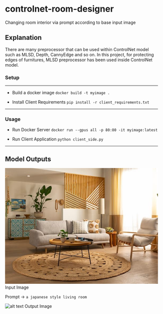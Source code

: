 # controlnet-room-designer
Changing room interior via prompt according to base input image

## Explanation

There are many preprocessor that can be used within ControlNet model such as MLSD, Depth, CannyEdge and so on. In this project, for protecting edges of furnitures, MLSD preprocessor has been used inside ControlNet model. 

### Setup
---
- Build a docker image
`docker build -t myimage .`

- Install Client Requirements
`pip install -r client_requirements.txt`

---
### Usage
- Run Docker Server
`docker run --gpus all -p 80:80 -it myimage:latest`

- Run Client Application
`python client_side.py`


---
## Model Outputs 
![alt text](input_image.png)
Input Image

Prompt -> `a japanese style living room`

![alt text](mlsd_output.png)
Output Image


